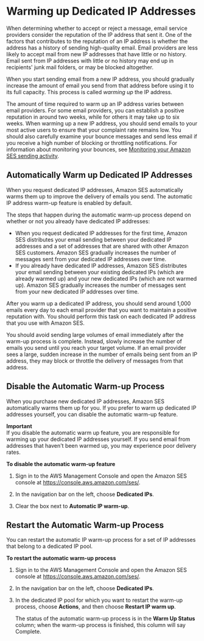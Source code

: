 # Warming up Dedicated IP Addresses<a name="dedicated-ip-warming"></a>

When determining whether to accept or reject a message, email service providers consider the reputation of the IP address that sent it\. One of the factors that contributes to the reputation of an IP address is whether the address has a history of sending high\-quality email\. Email providers are less likely to accept mail from new IP addresses that have little or no history\. Email sent from IP addresses with little or no history may end up in recipients' junk mail folders, or may be blocked altogether\.

When you start sending email from a new IP address, you should gradually increase the amount of email you send from that address before using it to its full capacity\. This process is called *warming up* the IP address\.

The amount of time required to warm up an IP address varies between email providers\. For some email providers, you can establish a positive reputation in around two weeks, while for others it may take up to six weeks\. When warming up a new IP address, you should send emails to your most active users to ensure that your complaint rate remains low\. You should also carefully examine your bounce messages and send less email if you receive a high number of blocking or throttling notifications\. For information about monitoring your bounces, see [Monitoring your Amazon SES sending activity](monitor-sending-activity.md)\.

## Automatically Warm up Dedicated IP Addresses<a name="dedicated-ip-auto-warm-up"></a>

When you request dedicated IP addresses, Amazon SES automatically warms them up to improve the delivery of emails you send\. The automatic IP address warm\-up feature is enabled by default\. 

The steps that happen during the automatic warm\-up process depend on whether or not you already have dedicated IP addresses:
+ When you request dedicated IP addresses for the first time, Amazon SES distributes your email sending between your dedicated IP addresses and a set of addresses that are shared with other Amazon SES customers\. Amazon SES gradually increases the number of messages sent from your dedicated IP addresses over time\.
+ If you already have dedicated IP addresses, Amazon SES distributes your email sending between your existing dedicated IPs \(which are already warmed up\) and your new dedicated IPs \(which are not warmed up\)\. Amazon SES gradually increases the number of messages sent from your new dedicated IP addresses over time\.

After you warm up a dedicated IP address, you should send around 1,000 emails every day to each email provider that you want to maintain a positive reputation with\. You should perform this task on each dedicated IP address that you use with Amazon SES\. 

You should avoid sending large volumes of email immediately after the warm\-up process is complete\. Instead, slowly increase the number of emails you send until you reach your target volume\. If an email provider sees a large, sudden increase in the number of emails being sent from an IP address, they may block or throttle the delivery of messages from that address\.

## Disable the Automatic Warm\-up Process<a name="dedicated-ip-enable"></a>

When you purchase new dedicated IP addresses, Amazon SES automatically warms them up for you\. If you prefer to warm up dedicated IP addresses yourself, you can disable the automatic warm\-up feature\.

**Important**  
If you disable the automatic warm up feature, you are responsible for warming up your dedicated IP addresses yourself\. If you send email from addresses that haven't been warmed up, you may experience poor delivery rates\.

**To disable the automatic warm\-up feature**

1. Sign in to the AWS Management Console and open the Amazon SES console at [https://console\.aws\.amazon\.com/ses/](https://console.aws.amazon.com/ses/)\.

1. In the navigation bar on the left, choose **Dedicated IPs**\.

1. Clear the box next to **Automatic IP warm\-up**\.

## Restart the Automatic Warm\-up Process<a name="dedicated-ip-restart-auto-warm-up"></a>

You can restart the automatic IP warm\-up process for a set of IP addresses that belong to a dedicated IP pool\.

**To restart the automatic warm\-up process**

1. Sign in to the AWS Management Console and open the Amazon SES console at [https://console\.aws\.amazon\.com/ses/](https://console.aws.amazon.com/ses/)\.

1. In the navigation bar on the left, choose **Dedicated IPs**\.

1. In the dedicated IP pool for which you want to restart the warm\-up process, choose **Actions**, and then choose **Restart IP warm up**\.

   The status of the automatic warm\-up process is in the **Warm Up Status** column; when the warm\-up process is finished, this column will say Complete\.
